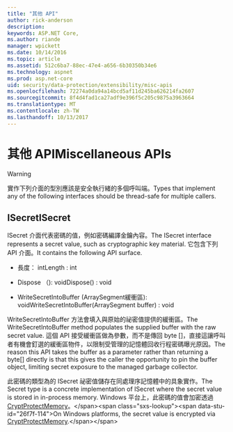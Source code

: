 ```yaml
---
title: "其他 API"
author: rick-anderson
description: 
keywords: ASP.NET Core,
ms.author: riande
manager: wpickett
ms.date: 10/14/2016
ms.topic: article
ms.assetid: 512c6ba7-88ec-47e4-a656-6b30350b34e6
ms.technology: aspnet
ms.prod: asp.net-core
uid: security/data-protection/extensibility/misc-apis
ms.openlocfilehash: 72274a0da94a14bcd5af11d245ba626214fa2607
ms.sourcegitcommit: 8f4d4fad1ca27adf9e396f5c205c9875a3963664
ms.translationtype: MT
ms.contentlocale: zh-TW
ms.lasthandoff: 10/13/2017
---
```

# <a name="miscellaneous-apis"></a><span data-ttu-id="26f7f-103">其他 API</span><span class="sxs-lookup"><span data-stu-id="26f7f-103">Miscellaneous APIs</span></span>

<a name="data-protection-extensibility-mics-apis"></a>

>[!WARNING]
> <span data-ttu-id="26f7f-104">實作下列介面的型別應該是安全執行緒的多個呼叫端。</span><span class="sxs-lookup"><span data-stu-id="26f7f-104">Types that implement any of the following interfaces should be thread-safe for multiple callers.</span></span>

## <a name="isecret"></a><span data-ttu-id="26f7f-105">ISecret</span><span class="sxs-lookup"><span data-stu-id="26f7f-105">ISecret</span></span>

<span data-ttu-id="26f7f-106">ISecret 介面代表密碼的值，例如密碼編譯金鑰內容。</span><span class="sxs-lookup"><span data-stu-id="26f7f-106">The ISecret interface represents a secret value, such as cryptographic key material.</span></span> <span data-ttu-id="26f7f-107">它包含下列 API 介面。</span><span class="sxs-lookup"><span data-stu-id="26f7f-107">It contains the following API surface.</span></span>

* <span data-ttu-id="26f7f-108">長度： int</span><span class="sxs-lookup"><span data-stu-id="26f7f-108">Length : int</span></span>

* <span data-ttu-id="26f7f-109">Dispose （): void</span><span class="sxs-lookup"><span data-stu-id="26f7f-109">Dispose() : void</span></span>

* <span data-ttu-id="26f7f-110">WriteSecretIntoBuffer (ArraySegment<byte>緩衝區): void</span><span class="sxs-lookup"><span data-stu-id="26f7f-110">WriteSecretIntoBuffer(ArraySegment<byte> buffer) : void</span></span>

<span data-ttu-id="26f7f-111">WriteSecretIntoBuffer 方法會填入與原始的祕密值提供的緩衝區。</span><span class="sxs-lookup"><span data-stu-id="26f7f-111">The WriteSecretIntoBuffer method populates the supplied buffer with the raw secret value.</span></span> <span data-ttu-id="26f7f-112">這個 API 接受緩衝區做為參數，而不是傳回 byte []，直接這讓呼叫者有機會釘選的緩衝區物件，以限制受管理的記憶體回收行程密碼曝光原因。</span><span class="sxs-lookup"><span data-stu-id="26f7f-112">The reason this API takes the buffer as a parameter rather than returning a byte[] directly is that this gives the caller the opportunity to pin the buffer object, limiting secret exposure to the managed garbage collector.</span></span>

<span data-ttu-id="26f7f-113">此密碼的類型為的 ISecret 祕密值儲存在同處理序記憶體中的具象實作。</span><span class="sxs-lookup"><span data-stu-id="26f7f-113">The Secret type is a concrete implementation of ISecret where the secret value is stored in in-process memory.</span></span> <span data-ttu-id="26f7f-114">Windows 平台上，此密碼的值會加密透過[CryptProtectMemory](https://msdn.microsoft.com/library/windows/desktop/aa380262(v=vs.85).aspx)。</span><span class="sxs-lookup"><span data-stu-id="26f7f-114">On Windows platforms, the secret value is encrypted via [CryptProtectMemory](https://msdn.microsoft.com/library/windows/desktop/aa380262(v=vs.85).aspx).</span></span>
